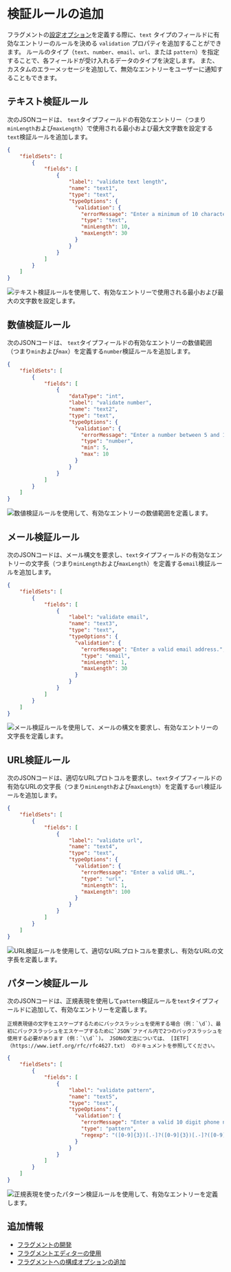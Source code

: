 # 検証ルールの追加

フラグメントの[設定オプション](./adding-configuration-options-to-fragments.md)を定義する際に、`text` タイプのフィールドに有効なエントリーのルールを決める `validation` プロパティを追加することができます。 ルールのタイプ（`text`、`number`、`email`、`url`、または `pattern`）を指定することで、各フィールドが受け入れるデータのタイプを決定します。  また、カスタムのエラーメッセージを追加して、無効なエントリーをユーザーに通知することもできます。

## テキスト検証ルール

次のJSONコードは、 `text`タイプフィールドの有効なエントリー（つまり`minLength`および`maxLength`）で使用される最小および最大文字数を設定する`text`検証ルールを追加します。

```json
{
    "fieldSets": [
        {
            "fields": [
                {
                    "label": "validate text length",
                    "name": "text1",
                    "type": "text",
                    "typeOptions": {
                      "validation": {
                        "errorMessage": "Enter a minimum of 10 characters. Entries cannot exceed 30 characters.",
                        "type": "text",
                        "minLength": 10,
                        "maxLength": 30
                      }
                    }
                }
            ]
        }
    ]
}
```

![テキスト検証ルールを使用して、有効なエントリーで使用される最小および最大の文字数を設定します。](./adding-validation-rules/images/01.png)

## 数値検証ルール

次のJSONコードは、 `text`タイプフィールドの有効なエントリーの数値範囲（つまり`min`および`max`）を定義する`number`検証ルールを追加します。

```json
{
    "fieldSets": [
        {
            "fields": [
                {
                    "dataType": "int",
                    "label": "validate number",
                    "name": "text2",
                    "type": "text",
                    "typeOptions": {
                      "validation": {
                        "errorMessage": "Enter a number between 5 and 10.",
                        "type": "number",
                        "min": 5,
                        "max": 10
                      }
                    }
                }
            ]
        }
    ]
}
```

![数値検証ルールを使用して、有効なエントリーの数値範囲を定義します。](./adding-validation-rules/images/02.png)

## メール検証ルール

次のJSONコードは、メール構文を要求し、`text`タイプフィールドの有効なエントリーの文字長（つまり`minLength`および`maxLength`）を定義する`email`検証ルールを追加します。

```json
{
    "fieldSets": [
        {
            "fields": [
                {
                    "label": "validate email",
                    "name": "text3",
                    "type": "text",
                    "typeOptions": {
                      "validation": {
                        "errorMessage": "Enter a valid email address.",
                        "type": "email",
                        "minLength": 1,
                        "maxLength": 30
                      }
                    }
                }
            ]
        }
    ]
}
```

![メール検証ルールを使用して、メールの構文を要求し、有効なエントリーの文字長を定義します。](./adding-validation-rules/images/03.png)

## URL検証ルール

次のJSONコードは、適切なURLプロトコルを要求し、`text`タイプフィールドの有効なURLの文字長（つまり`minLength`および`maxLength`）を定義する`url`検証ルールを追加します。

```json
{
    "fieldSets": [
        {
            "fields": [
                {
                    "label": "validate url",
                    "name": "text4",
                    "type": "text",
                    "typeOptions": {
                      "validation": {
                        "errorMessage": "Enter a valid URL.",
                        "type": "url",
                        "minLength": 1,
                        "maxLength": 100
                      }
                    }
                }
            ]
        }
    ]
}
```

![URL検証ルールを使用して、適切なURLプロトコルを要求し、有効なURLの文字長を定義します。](./adding-validation-rules/images/04.png)

## パターン検証ルール

次のJSONコードは、正規表現を使用して`pattern`検証ルールを`text`タイプフィールドに追加して、有効なエントリーを定義します。

```{note}
正規表現値の文字をエスケープするためにバックスラッシュを使用する場合（例：`\d`）、最初にバックスラッシュをエスケープするために`JSON`ファイル内で2つのバックスラッシュを使用する必要があります (例：`\\d``)。 JSONの文法については、 [IETF]（https://www.ietf.org/rfc/rfc4627.txt） のドキュメントを参照してください。
```

```json
{
    "fieldSets": [
        {
            "fields": [
                {
                    "label": "validate pattern",
                    "name": "text5",
                    "type": "text",
                    "typeOptions": {
                      "validation": {
                        "errorMessage": "Enter a valid 10 digit phone number.",
                        "type": "pattern",
                        "regexp": "([0-9]{3})[.-]?([0-9]{3})[.-]?([0-9]{4})"
                      }
                    }
                }
            ]
        }
    ]
}
```

![正規表現を使ったパターン検証ルールを使用して、有効なエントリーを定義します。](./adding-validation-rules/images/05.png)

## 追加情報

* [フラグメントの開発](./developing-fragments-intro.md)
* [フラグメントエディターの使用](./using-the-fragments-editor.md)
* [フラグメントへの構成オプションの追加](./adding-configuration-options-to-fragments.md)
